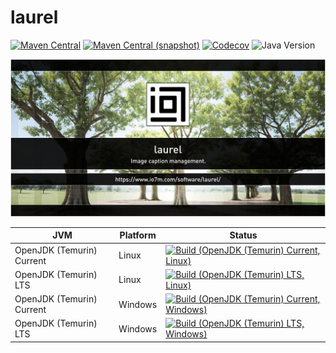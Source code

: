 laurel
===

[![Maven Central](https://img.shields.io/maven-central/v/com.io7m.laurel/com.io7m.laurel.svg?style=flat-square)](http://search.maven.org/#search%7Cga%7C1%7Cg%3A%22com.io7m.laurel%22)
[![Maven Central (snapshot)](https://img.shields.io/nexus/s/com.io7m.laurel/com.io7m.laurel?server=https%3A%2F%2Fs01.oss.sonatype.org&style=flat-square)](https://s01.oss.sonatype.org/content/repositories/snapshots/com/io7m/laurel/)
[![Codecov](https://img.shields.io/codecov/c/github/io7m-com/laurel.svg?style=flat-square)](https://codecov.io/gh/io7m-com/laurel)
![Java Version](https://img.shields.io/badge/21-java?label=java&color=e6c35c)

![com.io7m.laurel](./src/site/resources/laurel.jpg?raw=true)

| JVM | Platform | Status |
|-----|----------|--------|
| OpenJDK (Temurin) Current | Linux | [![Build (OpenJDK (Temurin) Current, Linux)](https://img.shields.io/github/actions/workflow/status/io7m-com/laurel/main.linux.temurin.current.yml)](https://www.github.com/io7m-com/laurel/actions?query=workflow%3Amain.linux.temurin.current)|
| OpenJDK (Temurin) LTS | Linux | [![Build (OpenJDK (Temurin) LTS, Linux)](https://img.shields.io/github/actions/workflow/status/io7m-com/laurel/main.linux.temurin.lts.yml)](https://www.github.com/io7m-com/laurel/actions?query=workflow%3Amain.linux.temurin.lts)|
| OpenJDK (Temurin) Current | Windows | [![Build (OpenJDK (Temurin) Current, Windows)](https://img.shields.io/github/actions/workflow/status/io7m-com/laurel/main.windows.temurin.current.yml)](https://www.github.com/io7m-com/laurel/actions?query=workflow%3Amain.windows.temurin.current)|
| OpenJDK (Temurin) LTS | Windows | [![Build (OpenJDK (Temurin) LTS, Windows)](https://img.shields.io/github/actions/workflow/status/io7m-com/laurel/main.windows.temurin.lts.yml)](https://www.github.com/io7m-com/laurel/actions?query=workflow%3Amain.windows.temurin.lts)|
